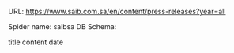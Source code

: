 URL: https://www.saib.com.sa/en/content/press-releases?year=all

Spider name: saibsa
DB Schema:

title
content
date